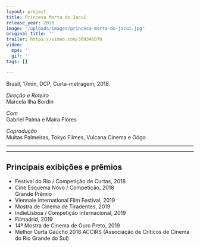 ```yaml
---
layout: project
title: Princesa Morta do Jacuí
release_year: 2018
image: "/uploads/images/princesa-morta-do-jacui.jpg"
original_title: ''
trailer: https://vimeo.com/309346070
video:
  mp4: ''
  gif: ''
tags: []

---
```

Brasil, 17min, DCP, Curta-metragem, 2018.

_Direção e Roteiro_  
Marcela Ilha Bordin

_Com_  
Gabriel Palma e Maíra Flores

_Coprodução_  
Muitas Palmeiras, Tokyo Filmes, Vulcana Cinema e Gógo

***

***

## Principais exibições e prêmios

* Festival do Rio / Competição de Curtas, 2018
* Cine Esquema Novo / Competição, 2018  
  Grande Prêmio
* Viennale International Film Festival, 2019
* Mostra de Cinema de Tiradentes, 2019
* IndieLisboa / Competição Internacional, 2019
* Filmadrid, 2019
* 14ª Mostra de Cinema de Ouro Preto, 2019
* Melhor Curta Gaúcho 2018 ACCIRS (Associação de Críticos de Cinema do Rio Grande do Sul)